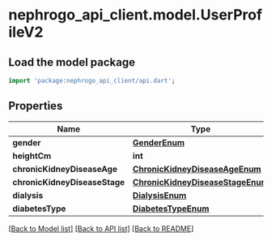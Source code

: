 # nephrogo_api_client.model.UserProfileV2

## Load the model package
```dart
import 'package:nephrogo_api_client/api.dart';
```

## Properties
Name | Type | Description | Notes
------------ | ------------- | ------------- | -------------
**gender** | [**GenderEnum**](GenderEnum.md) |  | 
**heightCm** | **int** |  | 
**chronicKidneyDiseaseAge** | [**ChronicKidneyDiseaseAgeEnum**](ChronicKidneyDiseaseAgeEnum.md) |  | [optional] 
**chronicKidneyDiseaseStage** | [**ChronicKidneyDiseaseStageEnum**](ChronicKidneyDiseaseStageEnum.md) |  | 
**dialysis** | [**DialysisEnum**](DialysisEnum.md) |  | [optional] 
**diabetesType** | [**DiabetesTypeEnum**](DiabetesTypeEnum.md) |  | [optional] 

[[Back to Model list]](../README.md#documentation-for-models) [[Back to API list]](../README.md#documentation-for-api-endpoints) [[Back to README]](../README.md)



